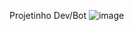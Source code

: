 Projetinho Dev/Bot
![image](https://github.com/user-attachments/assets/60d6510f-947e-4a47-8d34-77e91f2393ee)
